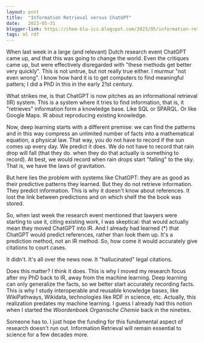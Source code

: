 ```yaml
---
layout: post
title:  "Information Retrieval versus ChatGPT"
date:   2023-05-31
blogger-link: https://chem-bla-ics.blogspot.com/2023/05/information-retrieval-versus-chatgpt.html
tags: ml rdf
---
```


When last week in a large (and relevant) Dutch research event ChatGPT came up, and that this was going to change the world. Even the critiques came up,
but were effectively disregarded with "these methods get better very quickly". This is not untrue, but not really true either. I murmur "not even wrong".
I know how hard it is to get computers to find meaningful patters; I did a PhD in this in the early 21st century.

What strikes me, is that ChatGPT is now pitches as an informational retrieval (IR) system. This is a system where it tries to find information, that is,
it "retrieves" information form a knowledge base. Like SQL or SPARQL. Or like Google Maps. IR about reproducing existing knowledge.

Now, deep learning starts with a different premise: we can find the patterns and in this way compress an unlimited number of facts into a mathematical
equation, a physical law. That way, you do not have to record if the sun comes up every day. We predict it does. We do not have to record that rain drop
will fall (that they do. when they do that actually is something to record). At best, we would record when rain drops start "falling" to the sky.
That is, we have the laws of gravitation.

But here lies the problem with systems like ChatGPT: they are as good as their predictive patterns they learned. But they do not retrieve information.
They predict information. This is why it doesn't know about references. It lost the link between predictions and on which shelf the the book was stored.

So, when last week the research event mentioned that lawyers were starting to use it, citing existing work, I was skeptical: that would actually mean
they moved ChatGPT into IR. And I already had learned (*) that ChatGPT would predict references, rather than look them up. It's a prediction method,
not an IR method. So, how come it would accurately give citations to court cases.

It didn't. It's all over the news now. It "hallucinated" legal citations.

Does this matter? I think it does. This is why I moved my research focus after my PhD back to IR, away from the machine learning. Deep learning can only
generalize the facts, so we better start accurately recording facts. This is why I study interoperable and reusable knowledge bases, like WikiPathways,
Wikidata, technologies like RDF in science, etc. Actually, this realization predates my machine learning. I guess I already had this notion when I
started the *Woordenboek Organische Chemie* back in the nineties.

Someone has to. I just hope the funding for this fundamental aspect of research doesn't run out. Information Retrieval will remain essential to science
for a few decades more.

